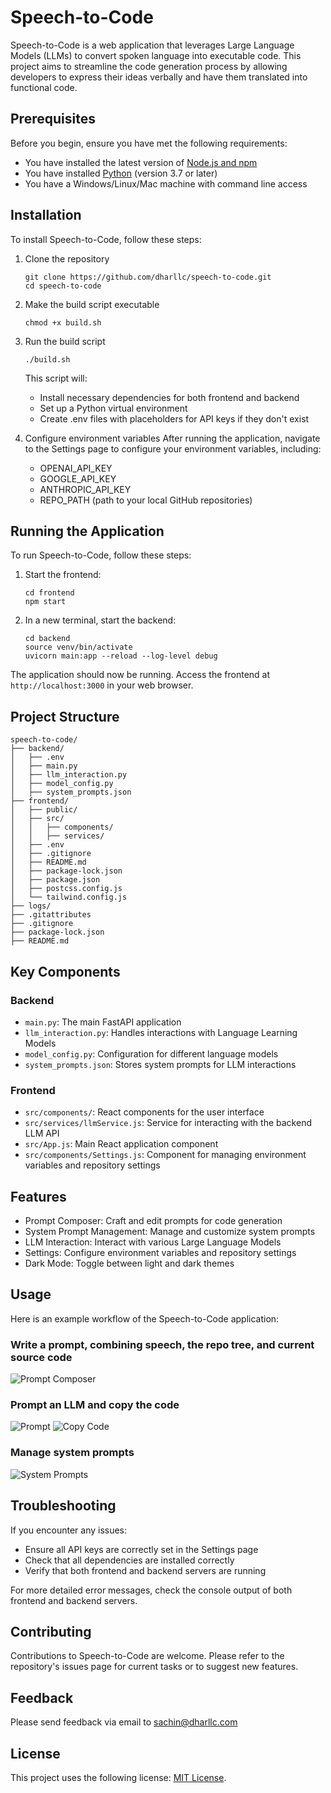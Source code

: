 # Speech-to-Code

Speech-to-Code is a web application that leverages Large Language Models (LLMs) to convert spoken language into executable code. This project aims to streamline the code generation process by allowing developers to express their ideas verbally and have them translated into functional code.

## Prerequisites

Before you begin, ensure you have met the following requirements:
* You have installed the latest version of [Node.js and npm](https://nodejs.org/en/download/)
* You have installed [Python](https://www.python.org/downloads/) (version 3.7 or later)
* You have a Windows/Linux/Mac machine with command line access

## Installation

To install Speech-to-Code, follow these steps:

1. Clone the repository
   ```
   git clone https://github.com/dharllc/speech-to-code.git
   cd speech-to-code
   ```

2. Make the build script executable
   ```
   chmod +x build.sh
   ```

3. Run the build script
   ```
   ./build.sh
   ```
   This script will:
   - Install necessary dependencies for both frontend and backend
   - Set up a Python virtual environment
   - Create .env files with placeholders for API keys if they don't exist

4. Configure environment variables
   After running the application, navigate to the Settings page to configure your environment variables, including:
   - OPENAI_API_KEY
   - GOOGLE_API_KEY
   - ANTHROPIC_API_KEY
   - REPO_PATH (path to your local GitHub repositories)

## Running the Application

To run Speech-to-Code, follow these steps:

1. Start the frontend:
   ```
   cd frontend
   npm start
   ```

2. In a new terminal, start the backend:
   ```
   cd backend
   source venv/bin/activate
   uvicorn main:app --reload --log-level debug
   ```

The application should now be running. Access the frontend at `http://localhost:3000` in your web browser.

## Project Structure

```
speech-to-code/
├── backend/
│   ├── .env
│   ├── main.py
│   ├── llm_interaction.py
│   ├── model_config.py
│   ├── system_prompts.json
├── frontend/
│   ├── public/
│   ├── src/
│   │   ├── components/
│   │   ├── services/
│   ├── .env
│   ├── .gitignore
│   ├── README.md
│   ├── package-lock.json
│   ├── package.json
│   ├── postcss.config.js
│   └── tailwind.config.js
├── logs/
├── .gitattributes
├── .gitignore
├── package-lock.json
├── README.md
```

## Key Components

### Backend
- `main.py`: The main FastAPI application
- `llm_interaction.py`: Handles interactions with Language Learning Models
- `model_config.py`: Configuration for different language models
- `system_prompts.json`: Stores system prompts for LLM interactions

### Frontend
- `src/components/`: React components for the user interface
- `src/services/llmService.js`: Service for interacting with the backend LLM API
- `src/App.js`: Main React application component
- `src/components/Settings.js`: Component for managing environment variables and repository settings

## Features

- Prompt Composer: Craft and edit prompts for code generation
- System Prompt Management: Manage and customize system prompts
- LLM Interaction: Interact with various Large Language Models
- Settings: Configure environment variables and repository settings
- Dark Mode: Toggle between light and dark themes

## Usage

Here is an example workflow of the Speech-to-Code application:

### Write a prompt, combining speech, the repo tree, and current source code
![Prompt Composer](./screenshots/prompt_composer.png)

### Prompt an LLM and copy the code
![Prompt](./screenshots/prompt_ui.png)
![Copy Code](./screenshots/conversation_display.png)

### Manage system prompts
![System Prompts](./screenshots/system_prompts.png)


## Troubleshooting

If you encounter any issues:
- Ensure all API keys are correctly set in the Settings page
- Check that all dependencies are installed correctly
- Verify that both frontend and backend servers are running

For more detailed error messages, check the console output of both frontend and backend servers.

## Contributing

Contributions to Speech-to-Code are welcome. Please refer to the repository's issues page for current tasks or to suggest new features.

## Feedback

Please send feedback via email to sachin@dharllc.com

## License

This project uses the following license: [MIT License](https://opensource.org/licenses/MIT).
